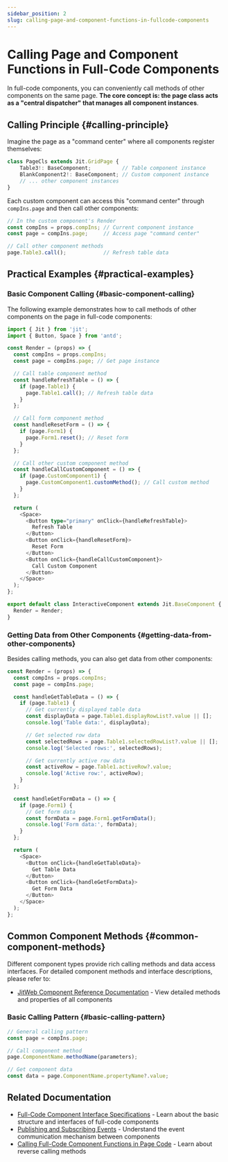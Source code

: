```yaml
---
sidebar_position: 2
slug: calling-page-and-component-functions-in-fullcode-components
---
```


# Calling Page and Component Functions in Full-Code Components

In full-code components, you can conveniently call methods of other components on the same page. **The core concept is: the page class acts as a "central dispatcher" that manages all component instances**.

## Calling Principle {#calling-principle}

Imagine the page as a "command center" where all components register themselves:

```typescript title="Component registration in page.ts"
class PageCls extends Jit.GridPage {
    Table3!: BaseComponent;          // Table component instance
    BlankComponent2!: BaseComponent; // Custom component instance
    // ... other component instances
}
```

Each custom component can access this "command center" through `compIns.page` and then call other components:

```typescript
// In the custom component's Render
const compIns = props.compIns; // Current component instance
const page = compIns.page;     // Access page "command center"

// Call other component methods
page.Table3.call();            // Refresh table data
```

## Practical Examples {#practical-examples}

### Basic Component Calling {#basic-component-calling}

The following example demonstrates how to call methods of other components on the page in full-code components:

```typescript title="Calling other components in full-code components"
import { Jit } from 'jit';
import { Button, Space } from 'antd';

const Render = (props) => {
  const compIns = props.compIns;
  const page = compIns.page; // Get page instance

  // Call table component method
  const handleRefreshTable = () => {
    if (page.Table1) {
      page.Table1.call(); // Refresh table data
    }
  };

  // Call form component method
  const handleResetForm = () => {
    if (page.Form1) {
      page.Form1.reset(); // Reset form
    }
  };

  // Call other custom component method
  const handleCallCustomComponent = () => {
    if (page.CustomComponent1) {
      page.CustomComponent1.customMethod(); // Call custom method
    }
  };

  return (
    <Space>
      <Button type="primary" onClick={handleRefreshTable}>
        Refresh Table
      </Button>
      <Button onClick={handleResetForm}>
        Reset Form
      </Button>
      <Button onClick={handleCallCustomComponent}>
        Call Custom Component
      </Button>
    </Space>
  );
};

export default class InteractiveComponent extends Jit.BaseComponent {
  Render = Render;
}
```

### Getting Data from Other Components {#getting-data-from-other-components}

Besides calling methods, you can also get data from other components:

```typescript title="Getting data from other components"
const Render = (props) => {
  const compIns = props.compIns;
  const page = compIns.page;

  const handleGetTableData = () => {
    if (page.Table1) {
      // Get currently displayed table data
      const displayData = page.Table1.displayRowList?.value || [];
      console.log('Table data:', displayData);

      // Get selected row data
      const selectedRows = page.Table1.selectedRowList?.value || [];
      console.log('Selected rows:', selectedRows);

      // Get currently active row data
      const activeRow = page.Table1.activeRow?.value;
      console.log('Active row:', activeRow);
    }
  };

  const handleGetFormData = () => {
    if (page.Form1) {
      // Get form data
      const formData = page.Form1.getFormData();
      console.log('Form data:', formData);
    }
  };

  return (
    <Space>
      <Button onClick={handleGetTableData}>
        Get Table Data
      </Button>
      <Button onClick={handleGetFormData}>
        Get Form Data
      </Button>
    </Space>
  );
};
```

## Common Component Methods {#common-component-methods}

Different component types provide rich calling methods and data access interfaces. For detailed component methods and interface descriptions, please refer to:

- [JitWeb Component Reference Documentation](../../reference/framework/JitWeb/components/) - View detailed methods and properties of all components

### Basic Calling Pattern {#basic-calling-pattern}

```typescript
// General calling pattern
const page = compIns.page;

// Call component method
page.ComponentName.methodName(parameters);

// Get component data
const data = page.ComponentName.propertyName?.value;
```

## Related Documentation

- [Full-Code Component Interface Specifications](./ui-component-interface-specifications) - Learn about the basic structure and interfaces of full-code components
- [Publishing and Subscribing Events](./emitting-events) - Understand the event communication mechanism between components
- [Calling Full-Code Component Functions in Page Code](./calling-fullcode-component-functions-in-page-code) - Learn about reverse calling methods
